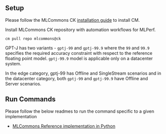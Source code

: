 ## Setup
Please follow the MLCommons CK [installation guide](https://github.com/mlcommons/ck/blob/master/docs/installation.md) to install CM.

Install MLCommons CK repository with automation workflows for MLPerf.

```
cm pull repo mlcommons@ck
```

GPT-J has two variants - `gptj-99` and `gptj-99.9` where the `99` and `99.9` specifies the required accuracy constraint with respect to the reference floating point model. `gptj-99.9` model is applicable only on a datacenter system.

In the edge category, gptj-99 has Offline and SingleStream scenarios and in the datacenter category, both `gptj-99` and `gptj-99.9` have Offline and Server scenarios.


## Run Commands
Please follow the below readmes to run the command specific to a given implementation

* [MLCommons Reference implementation in Python](README_reference.md)
